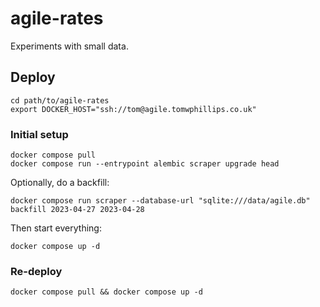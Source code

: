 # agile-rates

Experiments with small data.

## Deploy

```
cd path/to/agile-rates
export DOCKER_HOST="ssh://tom@agile.tomwphillips.co.uk"
```

### Initial setup

```
docker compose pull
docker compose run --entrypoint alembic scraper upgrade head
```

Optionally, do a backfill:

```
docker compose run scraper --database-url "sqlite:///data/agile.db" backfill 2023-04-27 2023-04-28
```

Then start everything:

```
docker compose up -d
```

### Re-deploy

```
docker compose pull && docker compose up -d
```

